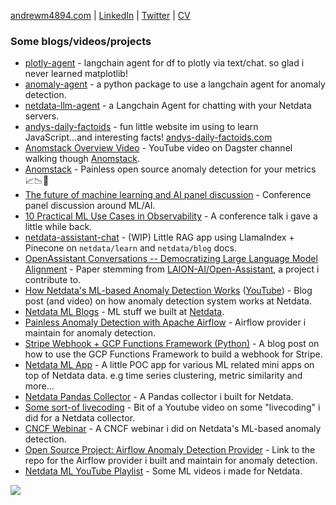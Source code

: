 [andrewm4894.com](https://andrewm4894.com/) | [LinkedIn](https://www.linkedin.com/in/andrewm4894/) | [Twitter](https://twitter.com/andrewm4894) | [CV](https://drive.google.com/file/d/1z-pP7g-cc7yeEH6kjlBoMGgJ7iKIl6Wb/view?usp=sharing)

### Some blogs/videos/projects

- [plotly-agent](https://github.com/andrewm4894/plotly-agent) - langchain agent for df to plotly via text/chat. so glad i never learned matplotlib!
- [anomaly-agent](https://github.com/andrewm4894/anomaly-agent) - a python package to use a langchain agent for anomaly detection.
- [netdata-llm-agent](https://github.com/andrewm4894/netdata-llm-agent) - a Langchain Agent for chatting with your Netdata servers.
- [andys-daily-factoids](https://github.com/andrewm4894/andys-daily-factoids) - fun little website im using to learn JavaScript...and interesting facts! [andys-daily-factoids.com](https://andys-daily-factoids.com/)
- [Anomstack Overview Video](https://youtu.be/wFxcQW0M9aM?si=CXhBuZQzxgf269GT) - YouTube video on Dagster channel walking though [Anomstack](https://github.com/andrewm4894/anomstack).
- [Anomstack](https://github.com/andrewm4894/anomstack) - Painless open source anomaly detection for your metrics 📈📉🚀
- [The future of machine learning and AI panel discussion](https://www.youtube.com/watch?v=nzrOzqz8B3U) - Conference panel discussion around ML/AI.
- [10 Practical ML Use Cases in Observability](https://youtu.be/m7V8cuU58-E) - A conference talk i gave a little while back.
- [netdata-assistant-chat](https://github.com/andrewm4894/netdata-assistant-chat/tree/try-use-pinecone-index) - (WIP) Little RAG app using LlamaIndex + Pinecone on `netdata/learn` and `netdata/blog` docs.
- [OpenAssistant Conversations -- Democratizing Large Language Model Alignment](https://arxiv.org/abs/2304.07327) - Paper stemming from [LAION-AI/Open-Assistant](https://github.com/LAION-AI/Open-Assistant), a project i contribute to.
- [How Netdata's ML-based Anomaly Detection Works](https://blog.netdata.cloud/how-netdatas-ml-based-anomaly-detection-works/) ([YouTube](https://youtu.be/L1xleckyuDQ?si=XJRbK5tC9zxjOWkO)) - Blog post (and video) on how anomaly detection system works at Netdata.
- [Netdata ML Blogs](https://blog.netdata.cloud/tags/machine-learning/) - ML stuff we built at [Netdata](https://github.com/netdata/netdata).
- [Painless Anomaly Detection with Apache Airflow](https://medium.com/apache-airflow/painless-anomaly-detection-with-apache-airflow-dfd83f320a9e) - Airflow provider i maintain for anomaly detection.
- [Stripe Webhook + GCP Functions Framework (Python)](https://andrewm4894.com/2022/12/22/stripe-webhook-gcp-functions-framework-python/) - A blog post on how to use the GCP Functions Framework to build a webhook for Stripe.
- [Netdata ML App](https://github.com/andrewm4894/netdata-ml-app) - A little POC app for various ML related mini apps on top of Netdata data. e.g time series clustering, metric similarity and more...
- [Netdata Pandas Collector](https://blog.netdata.cloud/pandas-python/) - A Pandas collector i built for Netdata.
- [Some sort-of livecoding](https://andrewm4894.com/2022/10/15/some-sort-of-livecoding/) - Bit of a Youtube video on some "livecoding" i did for a Netdata collector.
- [CNCF Webinar](https://www.youtube.com/live/pI-MUupmD64?si=KLKTIRDYXphEfPi8) - A CNCF webinar i did on Netdata's ML-based anomaly detection.
- [Open Source Project: Airflow Anomaly Detection Provider](https://github.com/andrewm4894/airflow-provider-anomaly-detection) - Link to the repo for the Airflow provider i built and maintain for anomaly detection.
- [Netdata ML YouTube Playlist](https://youtube.com/playlist?list=PL-P-gAHfL2KPeUcCKmNHXC-LX-FfdO43j&si=bgOW8oxvvgtOp2Fa) - Some ML videos i made for Netdata.

![](https://hit.yhype.me/github/profile?user_id=2178292)
